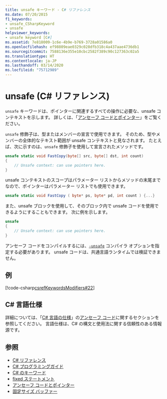 ```yaml
---
title: unsafe キーワード - C# リファレンス
ms.date: 07/20/2015
f1_keywords:
- unsafe_CSharpKeyword
- unsafe
helpviewer_keywords:
- unsafe keyword [C#]
ms.assetid: 7e818009-1c6e-4b9e-b769-3728a01586a0
ms.openlocfilehash: ef98809eae0329c028dfb318c4a437aae4736db1
ms.sourcegitcommit: 7588136e355e10cbc2582f389c90c127363c02a5
ms.translationtype: HT
ms.contentlocale: ja-JP
ms.lasthandoff: 03/14/2020
ms.locfileid: "75712989"
---
```

# <a name="unsafe-c-reference"></a>unsafe (C# リファレンス)

`unsafe` キーワードは、ポインターに関連するすべての操作に必要な、unsafe コンテキストを示します。 詳しくは、「[アンセーフ コードとポインター](../../programming-guide/unsafe-code-pointers/index.md)」をご覧ください。

`unsafe` 修飾子は、型またはメンバーの宣言で使用できます。 そのため、型やメンバーの全体的なテキスト範囲が unsafe コンテキストと見なされます。 たとえば、次に示すのは、`unsafe` 修飾子を使用して宣言されたメソッドです。

```csharp
unsafe static void FastCopy(byte[] src, byte[] dst, int count)
{
    // Unsafe context: can use pointers here.
}
```

unsafe コンテキストのスコープはパラメーター リストからメソッドの末尾までなので、ポインターはパラメーター リストでも使用できます。

```csharp
unsafe static void FastCopy ( byte* ps, byte* pd, int count ) {...}
```

また、unsafe ブロックを使用して、そのブロック内で unsafe コードを使用できるようにすることもできます。 次に例を示します。

```csharp
unsafe
{
    // Unsafe context: can use pointers here.
}
```

アンセーフ コードをコンパイルするには、[`-unsafe`](../compiler-options/unsafe-compiler-option.md) コンパイラ オプションを指定する必要があります。 unsafe コードは、共通言語ランタイムでは検証できません。

## <a name="example"></a>例

[!code-csharp[csrefKeywordsModifiers#22](~/samples/snippets/csharp/VS_Snippets_VBCSharp/csrefKeywordsModifiers/CS/csrefKeywordsModifiers.cs#22)]

## <a name="c-language-specification"></a>C# 言語仕様

詳細については、「[C# 言語の仕様](~/_csharplang/spec/unsafe-code.md)」の[アンセーフ コード](/dotnet/csharp/language-reference/language-specification/introduction)に関するセクションを参照してください。 言語仕様は、C# の構文と使用法に関する信頼性のある情報源です。

## <a name="see-also"></a>参照

- [C# リファレンス](../index.md)
- [C# プログラミングガイド](../../programming-guide/index.md)
- [C# のキーワード](index.md)
- [fixed ステートメント](fixed-statement.md)
- [アンセーフ コードとポインター](../../programming-guide/unsafe-code-pointers/index.md)
- [固定サイズ バッファー](../../programming-guide/unsafe-code-pointers/fixed-size-buffers.md)
